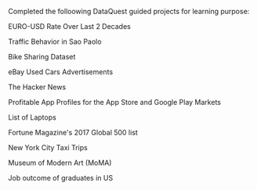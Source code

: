 Completed the folloowing DataQuest guided projects for learning purpose:

EURO-USD Rate Over Last 2 Decades

Traffic Behavior in Sao Paolo
   
Bike Sharing Dataset
  
eBay Used Cars Advertisements
   
The Hacker News
 
 Profitable App Profiles for the App Store and Google Play Markets
   
 List of Laptops
  
 Fortune Magazine's 2017 Global 500 list
  
 New York City Taxi Trips
  
 Museum of Modern Art (MoMA)
 
 Job outcome of graduates in US
  
